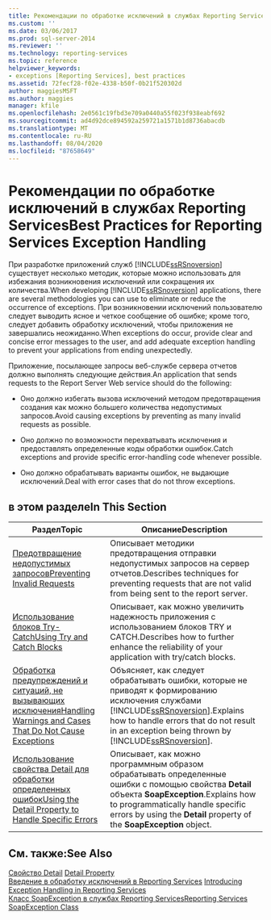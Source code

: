 ```yaml
---
title: Рекомендации по обработке исключений в службах Reporting Services | Документы Майкрософт
ms.custom: ''
ms.date: 03/06/2017
ms.prod: sql-server-2014
ms.reviewer: ''
ms.technology: reporting-services
ms.topic: reference
helpviewer_keywords:
- exceptions [Reporting Services], best practices
ms.assetid: 72fecf28-f02e-4338-b50f-0b21f520302d
author: maggiesMSFT
ms.author: maggies
manager: kfile
ms.openlocfilehash: 2e0561c19fbd3e709a0440a55f023f938eabf692
ms.sourcegitcommit: ad4d92dce894592a259721a1571b1d8736abacdb
ms.translationtype: MT
ms.contentlocale: ru-RU
ms.lasthandoff: 08/04/2020
ms.locfileid: "87658649"
---
```

# <a name="best-practices-for-reporting-services-exception-handling"></a><span data-ttu-id="93c85-102">Рекомендации по обработке исключений в службах Reporting Services</span><span class="sxs-lookup"><span data-stu-id="93c85-102">Best Practices for Reporting Services Exception Handling</span></span>
  <span data-ttu-id="93c85-103">При разработке приложений служб [!INCLUDE[ssRSnoversion](../../../includes/ssrsnoversion-md.md)] существует несколько методик, которые можно использовать для избежания возникновения исключений или сокращения их количества.</span><span class="sxs-lookup"><span data-stu-id="93c85-103">When developing [!INCLUDE[ssRSnoversion](../../../includes/ssrsnoversion-md.md)] applications, there are several methodologies you can use to eliminate or reduce the occurrence of exceptions.</span></span> <span data-ttu-id="93c85-104">При возникновении исключений пользователю следует выводить ясное и четкое сообщение об ошибке; кроме того, следует добавить обработку исключений, чтобы приложения не завершались неожиданно.</span><span class="sxs-lookup"><span data-stu-id="93c85-104">When exceptions do occur, provide clear and concise error messages to the user, and add adequate exception handling to prevent your applications from ending unexpectedly.</span></span>  
  
 <span data-ttu-id="93c85-105">Приложение, посылающее запросы веб-службе сервера отчетов должно выполнять следующие действия.</span><span class="sxs-lookup"><span data-stu-id="93c85-105">An application that sends requests to the Report Server Web service should do the following:</span></span>  
  
-   <span data-ttu-id="93c85-106">Оно должно избегать вызова исключений методом предотвращения создания как можно большего количества недопустимых запросов.</span><span class="sxs-lookup"><span data-stu-id="93c85-106">Avoid causing exceptions by preventing as many invalid requests as possible.</span></span>  
  
-   <span data-ttu-id="93c85-107">Оно должно по возможности перехватывать исключения и предоставлять определенные коды обработки ошибок.</span><span class="sxs-lookup"><span data-stu-id="93c85-107">Catch exceptions and provide specific error-handling code whenever possible.</span></span>  
  
-   <span data-ttu-id="93c85-108">Оно должно обрабатывать варианты ошибок, не выдающие исключений.</span><span class="sxs-lookup"><span data-stu-id="93c85-108">Deal with error cases that do not throw exceptions.</span></span>  
  
## <a name="in-this-section"></a><span data-ttu-id="93c85-109">в этом разделе</span><span class="sxs-lookup"><span data-stu-id="93c85-109">In This Section</span></span>  
  
|<span data-ttu-id="93c85-110">Раздел</span><span class="sxs-lookup"><span data-stu-id="93c85-110">Topic</span></span>|<span data-ttu-id="93c85-111">Описание</span><span class="sxs-lookup"><span data-stu-id="93c85-111">Description</span></span>|  
|-----------|-----------------|  
|[<span data-ttu-id="93c85-112">Предотвращение недопустимых запросов</span><span class="sxs-lookup"><span data-stu-id="93c85-112">Preventing Invalid Requests</span></span>](preventing-invalid-requests.md)|<span data-ttu-id="93c85-113">Описывает методики предотвращения отправки недопустимых запросов на сервер отчетов.</span><span class="sxs-lookup"><span data-stu-id="93c85-113">Describes techniques for preventing requests that are not valid from being sent to the report server.</span></span>|  
|[<span data-ttu-id="93c85-114">Использование блоков Try-Catch</span><span class="sxs-lookup"><span data-stu-id="93c85-114">Using Try and Catch Blocks</span></span>](using-try-and-catch-blocks.md)|<span data-ttu-id="93c85-115">Описывает, как можно увеличить надежность приложения с использованием блоков TRY и CATCH.</span><span class="sxs-lookup"><span data-stu-id="93c85-115">Describes how to further enhance the reliability of your application with try/catch blocks.</span></span>|  
|[<span data-ttu-id="93c85-116">Обработка предупреждений и ситуаций, не вызывающих исключения</span><span class="sxs-lookup"><span data-stu-id="93c85-116">Handling Warnings and Cases That Do Not Cause Exceptions</span></span>](handling-warnings-and-cases-that-do-not-cause-exceptions.md)|<span data-ttu-id="93c85-117">Объясняет, как следует обрабатывать ошибки, которые не приводят к формированию исключения службами [!INCLUDE[ssRSnoversion](../../../includes/ssrsnoversion-md.md)].</span><span class="sxs-lookup"><span data-stu-id="93c85-117">Explains how to handle errors that do not result in an exception being thrown by [!INCLUDE[ssRSnoversion](../../../includes/ssrsnoversion-md.md)].</span></span>|  
|[<span data-ttu-id="93c85-118">Использование свойства Detail для обработки определенных ошибок</span><span class="sxs-lookup"><span data-stu-id="93c85-118">Using the Detail Property to Handle Specific Errors</span></span>](using-the-detail-property-to-handle-specific-errors.md)|<span data-ttu-id="93c85-119">Описывает, как можно программным образом обрабатывать определенные ошибки с помощью свойства **Detail** объекта **SoapException**.</span><span class="sxs-lookup"><span data-stu-id="93c85-119">Explains how to programmatically handle specific errors by using the **Detail** property of the **SoapException** object.</span></span>|  
  
## <a name="see-also"></a><span data-ttu-id="93c85-120">См. также:</span><span class="sxs-lookup"><span data-stu-id="93c85-120">See Also</span></span>  
 <span data-ttu-id="93c85-121">[Свойство Detail](../soapexception-class/detail-property.md) </span><span class="sxs-lookup"><span data-stu-id="93c85-121">[Detail Property](../soapexception-class/detail-property.md) </span></span>  
 <span data-ttu-id="93c85-122">[Введение в обработку исключений в Reporting Services](../introducing-exception-handling-in-reporting-services.md) </span><span class="sxs-lookup"><span data-stu-id="93c85-122">[Introducing Exception Handling in Reporting Services](../introducing-exception-handling-in-reporting-services.md) </span></span>  
 [<span data-ttu-id="93c85-123">Класс SoapException в службах Reporting Services</span><span class="sxs-lookup"><span data-stu-id="93c85-123">Reporting Services SoapException Class</span></span>](../soapexception-class/reporting-services-soapexception-class.md)  
  
  
